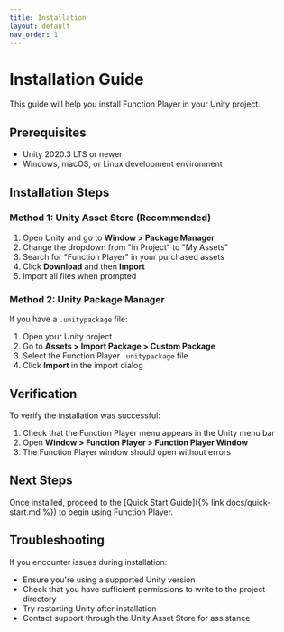 ```yaml
---
title: Installation
layout: default
nav_order: 1
---
```


# Installation Guide

This guide will help you install Function Player in your Unity project.

## Prerequisites

- Unity 2020.3 LTS or newer
- Windows, macOS, or Linux development environment

## Installation Steps

### Method 1: Unity Asset Store (Recommended)

1. Open Unity and go to **Window > Package Manager**
2. Change the dropdown from "In Project" to "My Assets"
3. Search for "Function Player" in your purchased assets
4. Click **Download** and then **Import**
5. Import all files when prompted

### Method 2: Unity Package Manager

If you have a `.unitypackage` file:

1. Open your Unity project
2. Go to **Assets > Import Package > Custom Package**
3. Select the Function Player `.unitypackage` file
4. Click **Import** in the import dialog

## Verification

To verify the installation was successful:

1. Check that the Function Player menu appears in the Unity menu bar
2. Open **Window > Function Player > Function Player Window**
3. The Function Player window should open without errors

## Next Steps

Once installed, proceed to the [Quick Start Guide]({% link docs/quick-start.md %}) to begin using Function Player.

## Troubleshooting

If you encounter issues during installation:

- Ensure you're using a supported Unity version
- Check that you have sufficient permissions to write to the project directory
- Try restarting Unity after installation
- Contact support through the Unity Asset Store for assistance
